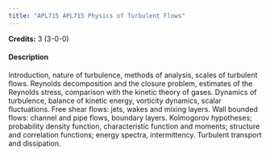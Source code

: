 ```yaml
---
title: "APL715 APL715 Physics of Turbulent Flows"
---
```

**Credits:** 3 (3-0-0)

#### Description
Introduction, nature of turbulence, methods of analysis, scales of turbulent flows. Reynolds decomposition and the closure problem, estimates of the Reynolds stress, comparison with the kinetic theory of gases. Dynamics of turbulence, balance of kinetic energy, vorticity dynamics, scalar fluctuations. Free shear flows: jets, wakes and mixing layers. Wall bounded flows: channel and pipe flows, boundary layers. Kolmogorov hypotheses; probability density function, characteristic function and moments; structure and correlation functions; energy spectra, intermittency. Turbulent transport and dissipation.
